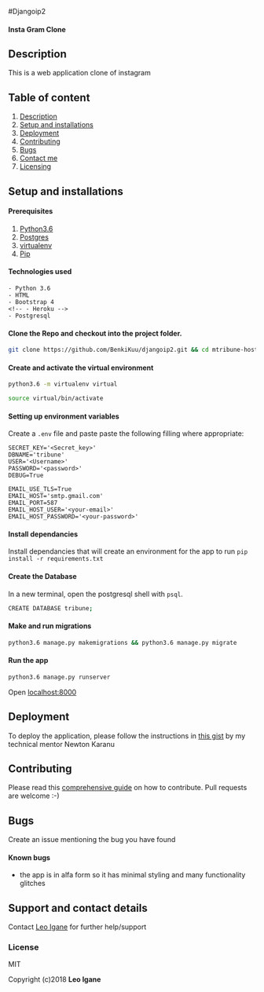 #Djangoip2
#### Insta Gram Clone

## Description
This is a web application clone of instagram



## Table of content
1. [Description](#description)
2. [Setup and installations](#setup-and-installations)
3. [Deployment](#deployment)
4. [Contributing](#contributing)
5. [Bugs](#bugs)
6. [Contact me](#support-and-contact-details)
7. [Licensing](#license)


## Setup and installations

#### Prerequisites
1. [Python3.6](https://www.python.org/downloads/)
2. [Postgres](https://www.postgresql.org/download/)
3. [virtualenv](https://virtualenv.pypa.io/en/stable/installation/)
4. [Pip](https://pip.pypa.io/en/stable/installing/)

#### Technologies used
    - Python 3.6
    - HTML
    - Bootstrap 4
    <!-- - Heroku -->
    - Postgresql

#### Clone the Repo and checkout into the project folder.
```bash
git clone https://github.com/BenkiKuu/djangoip2.git && cd mtribune-hosting
```

#### Create and activate the virtual environment
```bash
python3.6 -m virtualenv virtual
```

```bash
source virtual/bin/activate
```

#### Setting up environment variables
Create a `.env` file and paste paste the following filling where appropriate:
```
SECRET_KEY='<Secret_key>'
DBNAME='tribune'
USER='<Username>'
PASSWORD='<password>'
DEBUG=True

EMAIL_USE_TLS=True
EMAIL_HOST='smtp.gmail.com'
EMAIL_PORT=587
EMAIL_HOST_USER='<your-email>'
EMAIL_HOST_PASSWORD='<your-password>'
```

#### Install dependancies
Install dependancies that will create an environment for the app to run
`pip install -r requirements.txt`

#### Create the Database
In a new terminal, open the postgresql shell with `psql`.
```bash
CREATE DATABASE tribune;
```

#### Make and run migrations
```bash
python3.6 manage.py makemigrations && python3.6 manage.py migrate
```

#### Run the app
```bash
python3.6 manage.py runserver
```
Open [localhost:8000](http://127.0.0.1:8000/)

## Deployment
To deploy the application, please follow the instructions in [this gist](https://gist.github.com/newtonkiragu/42f2500e56d9c2375a087233587eddd0) by my technical mentor Newton Karanu

## Contributing
Please read this [comprehensive guide](https://opensource.guide/how-to-contribute/) on how to contribute. Pull requests are welcome :-)

## Bugs
Create an issue mentioning the bug you have found

#### Known bugs
 - the app is in alfa form so it has minimal styling and many functionality glitches



## Support and contact details
Contact [Leo Igane](iganeleo@gmail.com) for further help/support

### License
MIT

Copyright (c)2018 **Leo Igane**
